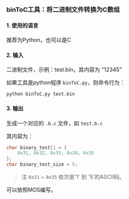 ### binToC工具：将二进制文件转换为C数组

#### 1. 使用的语言

推荐为Python，也可以是C

#### 2. 输入

二进制文件，示例：test.bin，其内容为 "12345"

如果工具是python程序 `binToC.py`，则命令行为：

```shell
python binToC.py test.bin
```

#### 3. 输出

生成一个对应的 `.b.c` 文件，如 `test.b.c`

其内容为：

```c
char binary_test[] = {
	0x31, 0x32, 0x33, 0x34, 0x35
};
char binary_test_size = 5;
```

> 注 `0x31` ~ `0x35` 依次是'1' 到 '5'的ASCII码。

可以依照MOS编写。
